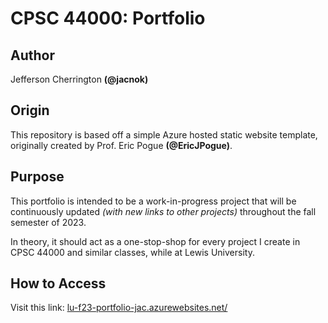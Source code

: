 # CPSC 44000: Portfolio

## Author
Jefferson Cherrington **(@jacnok)**

## Origin
This repository is based off a simple Azure hosted static website template, originally created by Prof. Eric Pogue **(@EricJPogue)**.

## Purpose
This portfolio is intended to be a work-in-progress project that will be continuously updated _(with new links to other projects)_ throughout the fall semester of 2023.

In theory, it should act as a one-stop-shop for every project I create in CPSC 44000 and similar classes, while at Lewis University.

## How to Access
Visit this link: [lu-f23-portfolio-jac.azurewebsites.net/](https://lu-f23-portfolio-jac.azurewebsites.net/)
